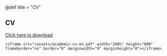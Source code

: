 @def title = "CV"

## CV

[Click here to download](/assets/academic-cv-en.pdf)

~~~
<iframe src="/assets/academic-cv-en.pdf" width="100%" height="600" frameborder="no" border="0" marginwidth="0" marginheight="0"></iframe>
~~~
